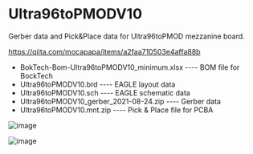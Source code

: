 # Ultra96toPMODV10

Gerber data and Pick&Place data for Ultra96toPMOD mezzanine board.

https://qiita.com/mocapapa/items/a2faa710503e4affa88b

- BokTech-Bom-Ultra96toPMODV10_minimum.xlsx ---- BOM file for BockTech
- Ultra96toPMODV10.brd ---- EAGLE layout data
- Ultra96toPMODV10.sch ---- EAGLE schematic data
- Ultra96toPMODV10_gerber_2021-08-24.zip ---- Gerber data
- Ultra96toPMODV10.mnt.zip ---- Pick & Place file for PCBA

![image](https://user-images.githubusercontent.com/64763/141677744-85fd02c5-2dfb-4836-ac56-204373533926.png)

![image](https://user-images.githubusercontent.com/64763/141677753-67905b6d-d3eb-4e6e-a18c-b262d51ab834.png)
